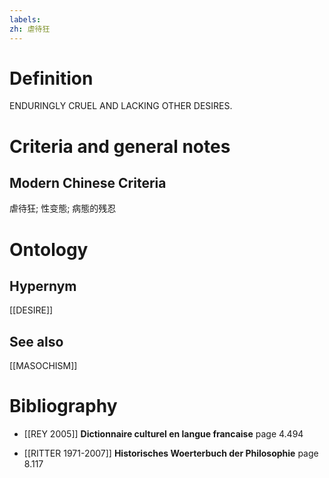 ```yaml
---
labels: 
zh: 虐待狂
---
```


# Definition
ENDURINGLY CRUEL AND LACKING OTHER DESIRES.
# Criteria and general notes
## Modern Chinese Criteria
虐待狂;
性变態;
病態的残忍
# Ontology

## Hypernym
[[DESIRE]]
## See also
[[MASOCHISM]]
# Bibliography
- [[REY 2005]]
**Dictionnaire culturel en langue francaise** page 4.494

- [[RITTER 1971-2007]]
**Historisches Woerterbuch der Philosophie** page 8.117
